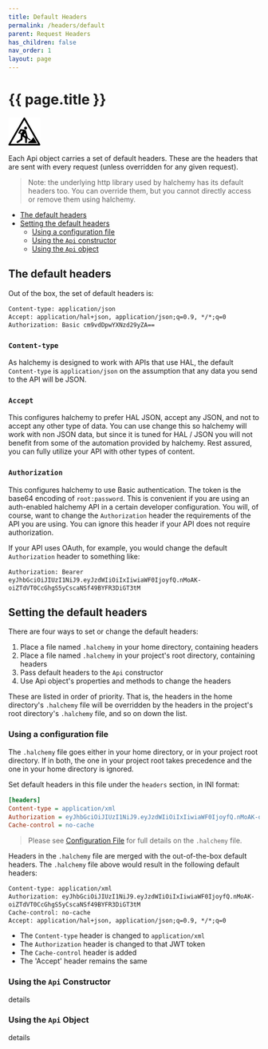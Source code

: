 ```yaml
---
title: Default Headers
permalink: /headers/default
parent: Request Headers
has_children: false
nav_order: 1
layout: page
---
```

# {{ page.title }}
![work-in-progress.png](..%2Fassets%2Fimg%2Fwork-in-progress.png)

Each Api object carries a set of default headers.  These are the headers that are sent with every request (unless overridden for any given request).

> Note: the underlying http library used by halchemy has its default headers too.  You can override them, but you cannot directly access or remove them using halchemy.

* [The default headers](#the-default-headers)
* [Setting the default headers](#setting-the-default-headers)
  * [Using a configuration file](#using-a-configuration-file)
  * [Using the `Api` constructor](#using-the-api-constructor)
  * [Using the `Api` object](#using-api-object)

## The default headers
Out of the box, the set of default headers is:

```
Content-type: application/json
Accept: application/hal+json, application/json;q=0.9, */*;q=0
Authorization: Basic cm9vdDpwYXNzd29yZA==
```
### `Content-type`
As halchemy is designed to work with APIs that use HAL, the default `Content-type` is `application/json` on the assumption that any data you send to the API will be JSON.

### `Accept`
This configures halchemy to prefer HAL JSON, accept any JSON, and not to accept any other type of data.  You can use change this so halchemy will work with non JSON data, but since it is tuned for HAL / JSON you will not benefit from some of the automation provided by halchemy.  Rest assured, you can fully utilize your API with other types of content.

### `Authorization`
This configures halchemy to use Basic authentication.  The token is the base64 encoding of `root:password`.  This is convenient if you are using an auth-enabled halchemy API in a certain developer configuration.  You will, of course, want to change the `Authorization` header the requirements of the API you are using.  You can ignore this header if your API does not require authorization.

If your API uses OAuth, for example, you would change the default `Authorization` header to something like:

```
Authorization: Bearer eyJhbGciOiJIUzI1NiJ9.eyJzdWIiOiIxIiwiaWF0IjoyfQ.nMoAK-oiZTdVT0CcGhgS5yCscaNSf49BYFR3DiGT3tM
```

## Setting the default headers
There are four ways to set or change the default headers:

1. Place a file named `.halchemy` in your home directory, containing headers
1. Place a file named `.halchemy` in your project's root directory, containing headers
1. Pass default headers to the `Api` constructor
1. Use Api object's properties and methods to change the headers

These are listed in order of priority.  That is, the headers in the home directory's `.halchemy` file will be overridden by the headers in the project's root directory's `.halchemy` file, and so on down the list.

### Using a configuration file
The `.halchemy` file goes either in your home directory, or in your project root directory.  If in both, the one in your project root takes precedence and the one in your home directory is ignored.

Set default headers in this file under the `headers` section, in INI format:

```ini
[headers]
Content-type = application/xml
Authorization = eyJhbGciOiJIUzI1NiJ9.eyJzdWIiOiIxIiwiaWF0IjoyfQ.nMoAK-oiZTdVT0CcGhgS5yCscaNSf49BYFR3DiGT3tM
Cache-control = no-cache
```
> Please see [Configuration File](/configuration/#configuration-file) for full details on the `.halchemy` file.

Headers in the `.halchemy` file are merged with the out-of-the-box default headers.  The `.halchemy` file above would result in the following default headers:

```
Content-type: application/xml
Authorization: eyJhbGciOiJIUzI1NiJ9.eyJzdWIiOiIxIiwiaWF0IjoyfQ.nMoAK-oiZTdVT0CcGhgS5yCscaNSf49BYFR3DiGT3tM
Cache-control: no-cache
Accept: application/hal+json, application/json;q=0.9, */*;q=0
```
* The `Content-type` header is changed to `application/xml`
* The `Authorization` header is changed to that JWT token
* The `Cache-control` header is added
* The 'Accept' header remains the same

### Using the `Api` Constructor
details

### Using the `Api` Object
details

